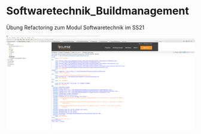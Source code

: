 # Softwaretechnik_Buildmanagement

Übung Refactoring zum Modul Softwaretechnik im SS21

![alt a screenshot](https://github.com/TiloKar/Softwaretechnik_Buildmanagement/blob/master/Screenshot%20build%20antfile.png "Konsolenausgabe des antfile builds" )
